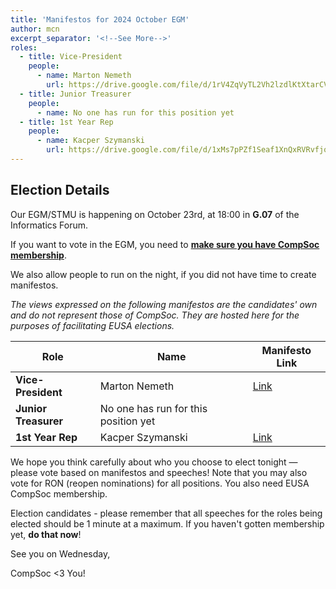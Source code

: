 ```yaml
---
title: 'Manifestos for 2024 October EGM'
author: mcn
excerpt_separator: '<!--See More-->'
roles:
  - title: Vice-President
    people:
      - name: Marton Nemeth
        url: https://drive.google.com/file/d/1rV4ZqVyTL2Vh2lzdlKtXtarCV0XH_fNE/view?usp=sharing
  - title: Junior Treasurer
    people:
      - name: No one has run for this position yet
  - title: 1st Year Rep
    people:
      - name: Kacper Szymanski
        url: https://drive.google.com/file/d/1xMs7pPZf1Seaf1XnQxRVRvfjqA0b_qVw/view?usp=sharing
---
```


## Election Details

Our EGM/STMU is happening on October 23rd, at 18:00 in **G.07** of the Informatics Forum.

If you want to vote in the EGM, you need to **[make sure you have CompSoc membership](https://www.eusa.ed.ac.uk/activities/view/compsoc)**.

We also allow people to run on the night, if you did not have time to create manifestos.

_The views expressed on the following manifestos are the candidates' own and do not represent those of CompSoc. They are hosted here for the purposes of facilitating EUSA elections._

| Role                     | Name                   | Manifesto Link                                                                                       |
| ------------------------ | ---------------------- | ---------------------------------------------------------------------------------------------------- |
| **Vice-President**       | Marton Nemeth          | [Link](https://drive.google.com/file/d/1rV4ZqVyTL2Vh2lzdlKtXtarCV0XH_fNE/view?usp=sharing) |
| **Junior Treasurer**     | No one has run for this position yet       |  |
| **1st Year Rep**         | Kacper Szymanski       | [Link](https://drive.google.com/file/d/1xMs7pPZf1Seaf1XnQxRVRvfjqA0b_qVw/view?usp=sharing) |

We hope you think carefully about who you choose to elect tonight — please vote based on manifestos and speeches! Note that you may also vote for RON (reopen nominations) for all positions. You also need EUSA CompSoc membership.

Election candidates - please remember that all speeches for the roles being elected should be 1 minute at a maximum. If you haven't gotten membership yet, **do that now**!

See you on Wednesday,

CompSoc <3 You!
